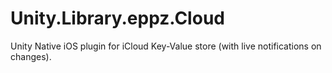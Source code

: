 # Unity.Library.eppz.Cloud
Unity Native iOS plugin for iCloud Key-Value store (with live notifications on changes).

